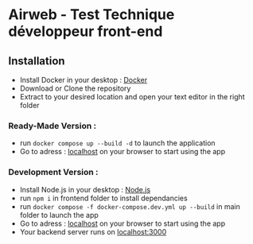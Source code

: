 # Airweb - Test Technique développeur front-end

## Installation

- Install Docker in your desktop : [Docker](https://www.docker.com/products/docker-desktop)
- Download or Clone the repository
- Extract to your desired location and open your text editor in the right folder

### Ready-Made Version :

- run `docker compose up --build -d` to launch the application
- Go to adress : [localhost](http://localhost) on your browser to start using the app

### Development Version :

- Install Node.js in your desktop : [Node.js](https://nodejs.org/en/)
- run `npm i` in frontend folder to install dependancies
- run `docker compose -f docker-compose.dev.yml up --build` in main folder to launch the app
- Go to adress : [localhost](http://localhost:80) on your browser to start using the app
- Your backend server runs on [localhost:3000](http://localhost:3000)
